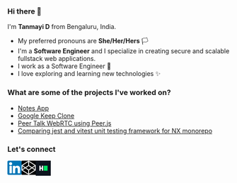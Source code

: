 ### Hi there 👋

<!--
**tanmayidev/tanmayidev** is a ✨ _special_ ✨ repository because its `README.md` (this file) appears on your GitHub profile.

Here are some ideas to get you started:

- 🔭 I’m currently working on ...
- 🌱 I’m currently learning ...
- 👯 I’m looking to collaborate on ...
- 🤔 I’m looking for help with ...
- 💬 Ask me about ...
- 📫 How to reach me: ...
- 😄 Pronouns: ...
- ⚡ Fun fact: ...
-->
I'm **Tanmayi D** from Bengaluru, India.

- My preferred pronouns are **She/Her/Hers** 🏳️
- I'm a **Software Engineer** and I specialize in creating secure and scalable fullstack web applications.
- I work as a Software Engineer 🏢
- I love exploring and learning new technologies ✨

<!--
### What's my development setup?

- My work machine is a **2020 MacBook Pro** and my personal machine is a **2018 MacBook Air**
- For IDEs, I use **VS Code**, **Visual Studio**, and **Robo 3T** for front-end and back-end, and database work, respectively. I also use **Postman** when working on RESTful APIs
- For containerization, I use **Docker**


### Recent blogs

- [Breaking down React for Beginners](https://narayanasuri.hashnode.dev/breaking-down-react-for-beginners)

-->
### What are some of the projects I've worked on?

- [Notes App](https://tanmayidev.github.io/notes-app/)
- [Google Keep Clone](https://tanmayidev.github.io/google-keep-clone/)
- [Peer Talk WebRTC using Peer.js](https://github.com/tanmayidev/peer-talk-webRTC)
- [Comparing jest and vitest unit testing framework for NX monorepo](https://github.com/tanmayidev/jest-vs-vitest-nx-monorepo)

### Let's connect

<!--
<a href="http://www.instagram.com/suriosityy" target="_blank" rel="noreferrer">
  <img align="left"
    src="https://raw.githubusercontent.com/danielcranney/readme-generator/main/public/icons/socials/instagram.svg"
    alt="narayanasuri" height="32" width="32" />
</a>
-->

<a href="https://www.linkedin.com/in/tanmayi-d-a875ba1a4/" target="_blank" rel="noreferrer">
  <img align="left" src="images/linkedin.png"
    height="32" width="32" />
</a>
<a href="https://codepen.io/tanmayid" target="_blank" rel="noreferrer">
  <img align="left" src="images/codepen.png" alt="mohammedsanaullah"
    height="32" width="32" />
</a>

<a href="https://www.hackerrank.com/tanmayi_d" target="_blank" rel="noreferrer">
  <img align="left"
    src="images/hackerrank.png"
    alt="mohammedsanaullah" height="34" width="34" />
</a>
